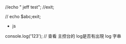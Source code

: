 //echo " jeff test";
//exit;

// echo $abc;exit;


* js 

console.log('123');
// 查看 主控台的 log是否有出現  log 字串
